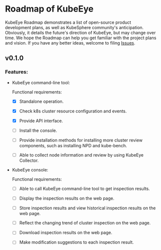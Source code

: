 # Roadmap of KubeEye

KubeEye Roadmap demonstrates a list of open-source product development plans, as well as KubeSphere community's anticipation. Obviously, it details the future's direction of KubeEye, but may change over time. We hope the Roadmap can help you get familiar with the project plans and vision. If you have any better ideas, welcome to filing [Issues](https://github.com/kubesphere/kubeeye/issues).

## v0.1.0

### Features:

- KubeEye command-line tool:

    Functional requirements:

    - [x] Standalone operation.

    - [x] Check k8s cluster resource configuration and events.

    - [x] Provide API interface.

    - [ ] Install the console.

    - [ ] Provide installation methods for installing more cluster review components, such as installing NPD and kube-bench.

    - [ ] Able to collect node information and review by using KubeEye Collector.

- KubeEye console:

    Functional requirements:

    - [ ] Able to call KubeEye command-line tool to get inspection results.

    - [ ] Display the inspection results on the web page.

    - [ ] Store inspection results and view historical inspection results on the web page.

    - [ ] Reflect the changing trend of cluster inspection on the web page.

    - [ ] Download inspection results on the web page.

    - [ ] Make modification suggestions to each inspection result.
